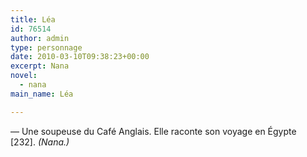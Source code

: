 ```yaml
---
title: Léa
id: 76514
author: admin
type: personnage
date: 2010-03-10T09:38:23+00:00
excerpt: Nana
novel:
  - nana
main_name: Léa

---
```

— Une soupeuse du Café Anglais. Elle raconte son voyage en Égypte [232]. _(Nana.)_